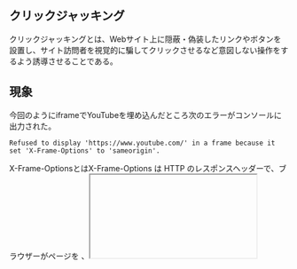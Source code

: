 ## クリックジャッキング
クリックジャッキングとは、Webサイト上に隠蔽・偽装したリンクやボタンを設置し、サイト訪問者を視覚的に騙してクリックさせるなど意図しない操作をするよう誘導させることである。

## 現象
今回のようにiframeでYouTubeを埋め込んだところ次のエラーがコンソールに出力された。
```
Refused to display 'https://www.youtube.com/' in a frame because it set 'X-Frame-Options' to 'sameorigin'.
```

X-Frame-OptionsとはX-Frame-Options は HTTP のレスポンスヘッダーで、ブラウザーがページを <frame>、<iframe>、<embed>、<object> の中に表示することを許可するかどうかを示すために使用する。今回は'sameorigin'が設定されているため同一オリジン以外からframeやiframeを読み込むことが許可されておらず表示に失敗している。

## 同一オリジンポリシーがなく、iframe内の他サイトのDOM変更が可能な場合のリスク
攻撃者が悪意のあるスクリプトをiframe内に挿入することができてしまう(XSS攻撃)。iframeで読み込むサービスにユーザが事前にログインした状態でiframeを表示させてDOMを操作することで意図しない操作をさせることができる。もしくはiframe内でログインさせることでアカウントの認証情報を取得させることができる。